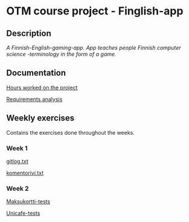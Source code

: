 # OTM course project - Finglish-app

## Description 
_A Finnish-English-gaming-app. App teaches people Finnish computer science -terminology in the form of a game._ 

## Documentation

[Hours worked on the project](https://github.com/saarasat/finglish-app-otm-2019/blob/master/Documentation/Hours%20worked.md)

[Requirements analysis](https://github.com/saarasat/finglish-app-otm-2019/blob/master/Documentation/Requirements%20analysis.md)

## Weekly exercises

Contains the exercises done throughout the weeks.

### Week 1

[gitlog.txt](https://github.com/saarasat/finglish-app-otm-2019/blob/master/WeeklyExercises/week1/gitlog.txt)

[komentorivi.txt](https://github.com/saarasat/finglish-app-otm-2019/blob/master/WeeklyExercices/week1/komentorivi.txt)

### Week 2

[Maksukortti-tests](https://github.com/saarasat/finglish-app-otm-2019/blob/master/WeeklyExercises/week2/Maksukortti/test/MaksukorttiTest.java)

[Unicafe-tests](https://github.com/saarasat/finglish-app-otm-2019/blob/master/WeeklyExercises/week2/unicafe-tests.png)


